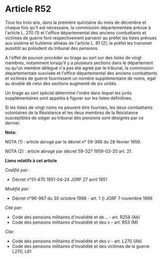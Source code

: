 # Article R52

Tous les trois ans, dans la première quinzaine du mois de décembre et chaque fois qu'il est nécessaire, la commission
départementale prévue à l'article L. 270 (1) et l'office départemental des anciens combattants et victimes de guerre font
respectivement parvenir au préfet les listes prévues aux sixième et huitième alinéas de l'article L. 81 (2); le préfet les
transmet aussitôt au président du tribunal des pensions.

A l'effet de pouvoir procéder au tirage au sort sur des listes de vingt membres, notamment lorsqu'il y a plusieurs sections
dans le département ou qu'un membre délégué n'a pas été agréé par le tribunal, la commission départementale susvisée et
l'office départemental des anciens combattants et victimes de guerre fournissent un nombre supplémentaire de noms, égal au
double de celui des sections augmenté de six unités.

Un tirage au sort spécial détermine l'ordre dans lequel les jurés supplémentaires sont appelés à figurer sur les listes
définitives.

Si les listes de vingt noms ne peuvent être fournies, les deux combattants volontaires de la Résistance et les deux membres
de la Résistance susceptibles de siéger au tribunal des pensions sont désignés par ce dernier.

**Nota:**

NOTA (1) : article abrogé par le décret n° 59-366 du 28 février 1959.

NOTA (2) : article abrogé par décret 59-327 1959-02-20 art. 21.

**Liens relatifs à cet article**

_Codifié par_:

  - Décret n°51-470 1951-04-24 JORF 27 avril 1951

_Modifié par_:

  - Décret n°96-967 du 30 octobre 1996 - art. 1 () JORF 7 novembre 1996

_Cité par_:

  - Code des pensions militaires d'invalidité et de... - art. R258 (Ab)
  - Code des pensions militaires d'invalidité et des v - art. R53 (M)

_Cite_:

  - Code des pensions militaires d'invalidité et des v - art. L270 (Ab)
  - Code des pensions militaires d'invalidité et des victimes de la guerre L270, L81
